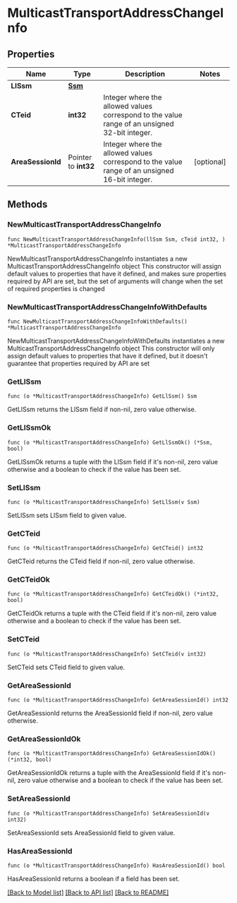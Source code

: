 # MulticastTransportAddressChangeInfo

## Properties

Name | Type | Description | Notes
------------ | ------------- | ------------- | -------------
**LlSsm** | [**Ssm**](Ssm.md) |  | 
**CTeid** | **int32** | Integer where the allowed values correspond to the value range of an unsigned 32-bit integer.  | 
**AreaSessionId** | Pointer to **int32** | Integer where the allowed values correspond to the value range of an unsigned 16-bit integer. | [optional] 

## Methods

### NewMulticastTransportAddressChangeInfo

`func NewMulticastTransportAddressChangeInfo(llSsm Ssm, cTeid int32, ) *MulticastTransportAddressChangeInfo`

NewMulticastTransportAddressChangeInfo instantiates a new MulticastTransportAddressChangeInfo object
This constructor will assign default values to properties that have it defined,
and makes sure properties required by API are set, but the set of arguments
will change when the set of required properties is changed

### NewMulticastTransportAddressChangeInfoWithDefaults

`func NewMulticastTransportAddressChangeInfoWithDefaults() *MulticastTransportAddressChangeInfo`

NewMulticastTransportAddressChangeInfoWithDefaults instantiates a new MulticastTransportAddressChangeInfo object
This constructor will only assign default values to properties that have it defined,
but it doesn't guarantee that properties required by API are set

### GetLlSsm

`func (o *MulticastTransportAddressChangeInfo) GetLlSsm() Ssm`

GetLlSsm returns the LlSsm field if non-nil, zero value otherwise.

### GetLlSsmOk

`func (o *MulticastTransportAddressChangeInfo) GetLlSsmOk() (*Ssm, bool)`

GetLlSsmOk returns a tuple with the LlSsm field if it's non-nil, zero value otherwise
and a boolean to check if the value has been set.

### SetLlSsm

`func (o *MulticastTransportAddressChangeInfo) SetLlSsm(v Ssm)`

SetLlSsm sets LlSsm field to given value.


### GetCTeid

`func (o *MulticastTransportAddressChangeInfo) GetCTeid() int32`

GetCTeid returns the CTeid field if non-nil, zero value otherwise.

### GetCTeidOk

`func (o *MulticastTransportAddressChangeInfo) GetCTeidOk() (*int32, bool)`

GetCTeidOk returns a tuple with the CTeid field if it's non-nil, zero value otherwise
and a boolean to check if the value has been set.

### SetCTeid

`func (o *MulticastTransportAddressChangeInfo) SetCTeid(v int32)`

SetCTeid sets CTeid field to given value.


### GetAreaSessionId

`func (o *MulticastTransportAddressChangeInfo) GetAreaSessionId() int32`

GetAreaSessionId returns the AreaSessionId field if non-nil, zero value otherwise.

### GetAreaSessionIdOk

`func (o *MulticastTransportAddressChangeInfo) GetAreaSessionIdOk() (*int32, bool)`

GetAreaSessionIdOk returns a tuple with the AreaSessionId field if it's non-nil, zero value otherwise
and a boolean to check if the value has been set.

### SetAreaSessionId

`func (o *MulticastTransportAddressChangeInfo) SetAreaSessionId(v int32)`

SetAreaSessionId sets AreaSessionId field to given value.

### HasAreaSessionId

`func (o *MulticastTransportAddressChangeInfo) HasAreaSessionId() bool`

HasAreaSessionId returns a boolean if a field has been set.


[[Back to Model list]](../README.md#documentation-for-models) [[Back to API list]](../README.md#documentation-for-api-endpoints) [[Back to README]](../README.md)


